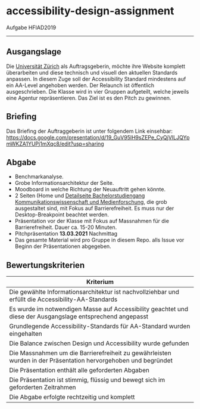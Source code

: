 # accessibility-design-assignment
Aufgabe HFIAD2019

***

## Ausgangslage

Die [Universität Zürich](https://www.uzh.ch/de.html) als Auftragsgeberin, möchte ihre Website komplett überarbeiten und diese technisch und visuell den aktuellen Standards anpassen. In diesem Zuge soll der Accessibility Standard mindestens auf ein AA-Level angehoben werden. Der Relaunch ist öffentlich ausgeschrieben. Die Klasse wird in vier Gruppen aufgeteilt, welche jeweils eine Agentur repräsentieren. Das Ziel ist es den Pitch zu gewinnen.

## Briefing

Das Briefing der Auftraggeberin ist unter folgendem Link einsehbar: https://docs.google.com/presentation/d/19_GuV95lH9sZEPe_CyQjVILJQYpmWKZA1YUPj1mXqc8/edit?usp=sharing

## Abgabe
* Benchmarkanalyse.
* Grobe Informationsarchitektur der Seite.
* Moodboard in welche Richtung der Neuauftritt gehen könnte.
* 2 Seiten (Home und [Detailseite Bachelorstudiengang Kommunikationswissenschaft und
Medienforschung](http://www.degrees.uzh.ch/de/bachelor/50000007/50890576/50904125), die grob ausgestaltet sind, mit Fokus auf Barrierefreiheit. 
Es muss nur der Desktop-Breakpoint beachtet werden.
* Präsentation vor der Klasse mit Fokus auf Massnahmen für die Barrierefreiheit. Dauer ca. 15-20 Minuten.
* Pitchpräsentation **13.03.2021** Nachmittag
* Das gesamte Material wird pro Gruppe in diesem Repo. alls Issue vor Beginn der Präsentationen abgegeben.


## Bewertungskriterien

| Kriterium     |
| ------------- |
| Die gewählte Informationsarchitektur ist nachvollziehbar und erfüllt die Accessibility-AA-Standards   |
| Es wurde im notwendigen Masse auf Accessibility geachtet und diese der Ausgangslage entsprechend angepasst    |
| Grundlegende Accessibility-Standards für AA-Standard wurden eingehalten |
| Die Balance zwischen Design und Accessibility wurde gefunden |
| Die Massnahmen um die Barrierefreiheit zu gewährleisten wurden in der Präsentation hervorgehoben und begründet |
| Die Präsentation enthält alle geforderten Abgaben |
| Die Präsentation ist stimmig, flüssig und bewegt sich im geforderten Zeitrahmen |
| Die Abgabe erfolgte rechtzeitig und komplett |
